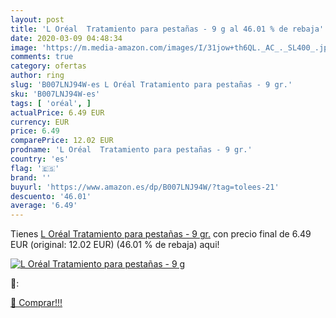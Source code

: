 ```yaml
---
layout: post
title: 'L Oréal  Tratamiento para pestañas - 9 g al 46.01 % de rebaja'
date: 2020-03-09 04:48:34
image: 'https://m.media-amazon.com/images/I/31jow+th6QL._AC_._SL400_.jpg'
comments: true
category: ofertas
author: ring
slug: 'B007LNJ94W-es L Oréal Tratamiento para pestañas - 9 gr.'
sku: 'B007LNJ94W-es'
tags: [ 'oréal', ]
actualPrice: 6.49 EUR
currency: EUR
price: 6.49
comparePrice: 12.02 EUR
prodname: 'L Oréal  Tratamiento para pestañas - 9 gr.'
country: 'es'
flag: '🇪🇸'
brand: ''
buyurl: 'https://www.amazon.es/dp/B007LNJ94W/?tag=tolees-21'
descuento: '46.01'
average: '6.49'
---
```


Tienes [L Oréal  Tratamiento para pestañas - 9 gr.](https://www.amazon.es/dp/B007LNJ94W/?tag=tolees-21) con precio final de  6.49 EUR (original: 12.02 EUR) (46.01 %  de rebaja) aqui!

[![L Oréal  Tratamiento para pestañas - 9 g](https://m.media-amazon.com/images/I/31jow+th6QL._AC_._SL400_.jpg)](https://www.amazon.es/dp/B007LNJ94W/?tag=tolees-21)

🔎:


[🛒 Comprar!!!](https://www.amazon.es/dp/B007LNJ94W/?tag=tolees-21)
